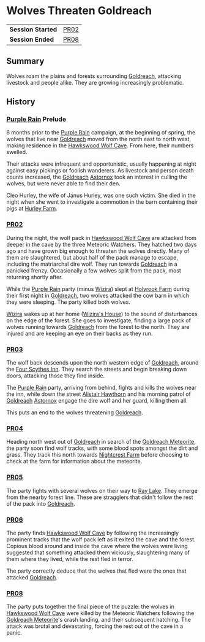 # Wolves Threaten Goldreach

|||
| --- | --- |
| **Session Started** | [PR02](../sessions/PR02.md) | storyline.2
| **Session Ended** | [PR08](../sessions/PR08.md) |

## Summary

Wolves roam the plains and forests surrounding [Goldreach](../civilisations/kingdom-of-astor/SETTLEMENTS/GOLDREACH/README.md), attacking livestock and people alike. They are growing increasingly problematic.

## History

### [Purple Rain](../campaigns/purple-rain/purple-rain.md) Prelude

6 months prior to the [Purple Rain](../campaigns/purple-rain/purple-rain.md) campaign, at the beginning of spring, the wolves that live near [Goldreach](../civilisations/kingdom-of-astor/SETTLEMENTS/GOLDREACH/README.md) moved from the north east to north west, making residence in the [Hawkswood Wolf Cave](../civilisations/kingdom-of-astor/SETTLEMENTS/GOLDREACH/hawkswood-wolf-cave.md). From here, their numbers swelled.

Their attacks were infrequent and opportunistic, usually happening at night against easy pickings or foolish wanderers. As livestock and person death counts increased, the [Goldreach](../civilisations/kingdom-of-astor/SETTLEMENTS/GOLDREACH/README.md) [Astornox](../organisations/astornox/astornox.md) took an interest in culling the wolves, but were never able to find their den.

Cleo Hurley, the wife of Janus Hurley, was one such victim. She died in the night when she went to investigate a commotion in the barn containing their pigs at [Hurley Farm](../civilisations/kingdom-of-astor/SETTLEMENTS/GOLDREACH/hurley-farm.md).

### [PR02](../sessions/PR02.md)

During the night, the wolf pack in [Hawkswood Wolf Cave](../civilisations/kingdom-of-astor/SETTLEMENTS/GOLDREACH/hawkswood-wolf-cave.md) are attacked from deeper in the cave by the three Meteoric Watchers. They hatched two days ago and have grown big enough to threaten the wolves directly. Many of them are slaughtered, but about half of the pack manage to escape, including the matriarchal dire wolf. They run towards [Goldreach](../civilisations/kingdom-of-astor/SETTLEMENTS/GOLDREACH/README.md) in a panicked frenzy. Occasionally a few wolves split from the pack, most returning shortly after.

While the [Purple Rain](../campaigns/purple-rain/purple-rain.md) party (minus [Wizira](../characters/wizira.md)) slept at [Holyrook Farm](../civilisations/kingdom-of-astor/SETTLEMENTS/GOLDREACH/holyrook-farm.md) during their first night in [Goldreach](../civilisations/kingdom-of-astor/SETTLEMENTS/GOLDREACH/README.md), two wolves attacked the cow barn in which they were sleeping. The party killed both wolves.

[Wizira](../characters/wizira.md) wakes up at her home ([Wizira's House](../civilisations/kingdom-of-astor/SETTLEMENTS/GOLDREACH/wiziras-house.md)) to the sound of disturbances on the edge of the forest. She goes to investigate, finding a large pack of wolves running towards [Goldreach](../civilisations/kingdom-of-astor/SETTLEMENTS/GOLDREACH/README.md) from the forest to the north. They are injured and are keeping an eye on their backs as they run.

### [PR03](../sessions/PR03.md)

The wolf back descends upon the north western edge of [Goldreach](../civilisations/kingdom-of-astor/SETTLEMENTS/GOLDREACH/README.md), around the [Four Scythes Inn](../civilisations/kingdom-of-astor/SETTLEMENTS/GOLDREACH/four-scythes-inn.md). They search the streets and begin breaking down doors, attacking those they find inside.

The [Purple Rain](../campaigns/purple-rain/purple-rain.md) party, arriving from behind, fights and kills the wolves near the inn, while down the street [Alistair Hawthorn](../characters/alistair-hawthorn.md) and his morning patrol of [Goldreach](../civilisations/kingdom-of-astor/SETTLEMENTS/GOLDREACH/README.md) [Astornox](../organisations/astornox/astornox.md) engage the dire wolf and her guard, killing them all.

This puts an end to the wolves threatening [Goldreach](../civilisations/kingdom-of-astor/SETTLEMENTS/GOLDREACH/README.md).

### [PR04](../sessions/PR04.md)

Heading north west out of [Goldreach](../civilisations/kingdom-of-astor/SETTLEMENTS/GOLDREACH/README.md) in search of the [Goldreach Meteorite](../items/meteorites/goldreach-meteorite.md), the party soon find wolf tracks, with some blood spots amongst the dirt and grass. They track this north towards [Nightcrest Farm](../civilisations/kingdom-of-astor/SETTLEMENTS/GOLDREACH/nightcrest-farm.md) before choosing to check at the farm for information about the meteorite.

### [PR05](../sessions/PR05.md)

The party fights with several wolves on their way to [Ray Lake](../civilisations/kingdom-of-astor/SETTLEMENTS/GOLDREACH/ray-lake.md). They emerge from the nearby forest line. These are stragglers that didn't follow the rest of the pack into [Goldreach](../civilisations/kingdom-of-astor/SETTLEMENTS/GOLDREACH/README.md).

### [PR06](../sessions/PR06.md)

The party finds [Hawkswood Wolf Cave](../civilisations/kingdom-of-astor/SETTLEMENTS/GOLDREACH/hawkswood-wolf-cave.md) by following the increasingly prominent tracks that the wolf pack left as it exited the cave and the forest. Copious blood around and inside the cave where the wolves were living suggested that something attacked them viciously, slaughtering many of them where they lived, while the rest fled in terror.

The party correctly deduce that the wolves that fled were the ones that attacked [Goldreach](../civilisations/kingdom-of-astor/SETTLEMENTS/GOLDREACH/README.md).

### [PR08](../sessions/PR08.md)

The party puts together the final piece of the puzzle: the wolves in [Hawkswood Wolf Cave](../civilisations/kingdom-of-astor/SETTLEMENTS/GOLDREACH/hawkswood-wolf-cave.md) were killed by the Meteoric Watchers following the [Goldreach Meteorite](../items/meteorites/goldreach-meteorite.md)'s crash landing, and their subsequent hatching. The attack was brutal and devastating, forcing the rest out of the cave in a panic.

